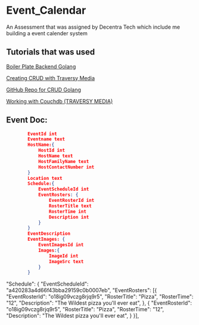 # Event_Calendar
An Assessment that was assigned by Decentra Tech which include me building a event calender system

## __Tutorials that was used__
[Boiler Plate Backend Golang](https://ednsquare.com/story/golang-boilerplate-with-fully-managed-versions-to-kick-start-golang-development------M6fVBF)

[Creating CRUD with Traversy Media](https://www.youtube.com/watch?v=SonwZ6MF5BE)

[GitHub Repo for CRUD Golang](https://github.com/bradtraversy/go_restapi)

[Working with Couchdb (TRAVERSY MEDIA)](https://www.youtube.com/watch?v=R6LUMXrAoCE)

## Event Doc:
```JSON
        EventId int
        Eventname text
        HostName:{
            HostId int
            HostName text
            HostFamilyName text
            HostContactNumber int
        }
        Location text
        Schedule:{
            EventScheduleId int
            EventRosters: {
                EventRosterId int
                RosterTitle text
                RosterTime int
                Description int
            } 
        }
        EventDescription
        EventImages: {
            EventImagesId int
            Images:{
                ImageId int
                ImageSrc text
            }
        }
```

"Schedule": {
    "EventScheduleId": "a420283a4d66f43bba29159c0b0007eb",
    "EventRosters": [{
      "EventRosterId": "o18ig09vczg8rjq9r5",
      "RosterTitle": "Pizza",
      "RosterTime": "12",
      "Description": "The Wildest pizza you'll ever eat",
    },
    {
      "EventRosterId": "o18ig09vczg8rjq9r5",
      "RosterTitle": "Pizza",
      "RosterTime": "12",
      "Description": "The Wildest pizza you'll ever eat",
    }
  }],